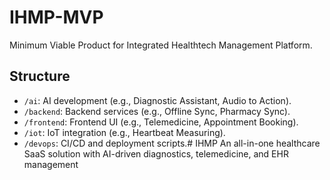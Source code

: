 # IHMP-MVP
Minimum Viable Product for Integrated Healthtech Management Platform.

## Structure
- `/ai`: AI development (e.g., Diagnostic Assistant, Audio to Action).
- `/backend`: Backend services (e.g., Offline Sync, Pharmacy Sync).
- `/frontend`: Frontend UI (e.g., Telemedicine, Appointment Booking).
- `/iot`: IoT integration (e.g., Heartbeat Measuring).
- `/devops`: CI/CD and deployment scripts.# IHMP
An all-in-one healthcare SaaS solution with AI-driven diagnostics, telemedicine, and EHR management
